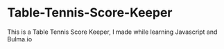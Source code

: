 # Table-Tennis-Score-Keeper
This is a Table Tennis Score Keeper, I made while learning Javascript and Bulma.io
